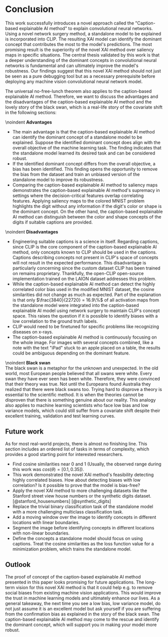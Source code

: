 # Conclusion
<!-- 
- not merely a summary of the main topics covered or a re-statement of your research problem, but a synthesis of key points
- Recap what you did. In about one paragraph recap what your research question was and how you tackled it. Highlight the big accomplishments. Spend another paragraph explaining the highlights of your results. These are the main results you want the reader to remember after they put down the paper, so ignore any small details.
- Finally, finish off with a sentence or two that wraps up your paper. I find this can often be the hardest part to write. You want the paper to feel finished after they read these. One way to do this, is to try and tie your research to the “real world.” 
-->
This work successfully introduces a novel approach called the "Caption-based explainable AI method" to explain convolutional neural networks. Using a novel network surgery method, a standalone model to be explained is incorporated into CLIP. The resulting XAI model can identify the dominant concept that contributes the most to the model's predictions. The most promising result is the superiority of the novel XAI method over saliency maps in specific situations. The central thesis validated by this work is that a deeper understanding of the dominant concepts in convolutional neural networks is fundamental and can ultimately improve the model's robustness. Our findings suggest that this novel XAI method should not just be seen as a pure debugging tool but as a necessary prerequisite before deploying any machine vision convolutional neural network model.

The universal no-free-lunch theorem also applies to the caption-based explainable AI method. Therefore, we want to discuss the advantages and the disadvantages of the caption-based explainable AI method and the lovely story of the black swan, which is a real-life story of the covariate shift in the following sections:

\noindent
**Advantages**
	
- The main advantage is that the caption-based explainable AI method can identify the dominant concept of a standalone model to be explained. Suppose the identified dominant concept does align with the overall objective of the machine learning task. The finding indicates that the standalone model learned its desired task and can be considered robust.
- If the identified dominant concept differs from the overall objective, a bias has been identified. This finding opens the opportunity to remove the bias from the dataset and train an unbiased version of the standalone model to improve its robustness.
- Comparing the caption-based explainable AI method to saliency maps demonstrates the caption-based explainable AI method's supremacy in settings where the decision-critical features overlap correlating features. Applying saliency maps to the colored MNIST problem highlights the digit without any information if the digit's color or shape is the dominant concept. On the other hand, the caption-based explainable AI method can distinguish between the color and shape concepts of the digits if suitable captions are provided.

\noindent
**Disadvantages**

- Engineering suitable captions is a science in itself. Regarding captions, since CLIP is the core component of the caption-based explainable AI method, only concepts known to CLIP should be used in the captions. Captions describing concepts not present in CLIP's space of concepts will not result in the expected performance. This disadvantage is particularly concerning since the custom dataset CLIP has been trained on remains proprietary. Thankfully, the open-CLIP open-source implementation trained on the LAION dataset addresses this problem.
- While the caption-based explainable AI method can detect the highly correlated color bias used in the modified MNIST dataset, the cosine similarities did not change as much as expected. Part of the explanation is that only $\frac{3840}{22720} = 16.9\%$ of all activation maps from the standalone model were integrated into the caption-based explainable AI model using network surgery to maintain CLIP's concept space. This raises the question if it is possible to identify biases with a low correlation to the ground truth labels.
- CLIP would need to be finetuned for specific problems like recognizing diseases on x-rays.
- The caption-based explainable AI method is continuously focusing on the whole image. For images with several concepts combined, like a note with the text "iPad" stuck to an apple placed on a table, the results could be ambiguous depending on the dominant feature.

\noindent
**Black swan**  
The black swan is a metaphor for the unknown and unexpected. In the old world, most European people believed that all swans were white. Every swan they have ever seen has been white. Therefore, they were convinced that their theory was true. Not until the Europeans found Australia they realized that there were black swans too. Trying hard to disprove a theory is essential to the scientific method. It is when the theories cannot be disproven that there is something genuine about our reality. This analogy also applies to machine learning scientists who face low bias and low variance models, which could still suffer from a covariate shift despite their excellent training, validation and test learning curves.

## Future work
As for most real-world projects, there is almost no finishing line. This section includes an ordered list of tasks in terms of complexity, which provides a good starting point for interested researchers.

- Find cosine similarities near 0 and 1 (Usually, the observed range during this work was $cos(\theta) = [0.1, 0.35]$).
- This work demonstrated the novel XAI method's feasibility detecting highly correlated biases. How about detecting biases with low correlation? Is it possible to prove that the model is bias-free?
- Apply the novel XAI method to more challenging datasets like the Stanford street view house numbers or the synthetic digits dataset. [@stanford_housenumbers] [@synthetic_digits]
- Replace the trivial binary classification task of the standalone model with a more challenging multiclass classification task.
- Add a moving window over the image to identify concepts in different locations with linear boundaries.
- Segment the image before identifying concepts in different locations with non-linear boundaries.
- Define the concepts a standalone model should focus on using captions. Treat the cosine similarities as the loss function value for a minimization problem, which trains the standalone model.

## Outlook
<!-- The greatest deception men suffer is from their own opinions. Leonardo da Vinci -->
<!-- Make the last 1/2 sentences memorable. -->
The proof of concept of the caption-based explainable AI method presented in this paper looks promising for future applications. The long-term vision for this novel XAI method is that it could help e.g. to remove social biases from existing machine vision applications. This would improve the trust in machine learning models and ultimately enhance our lives. As a general takeaway, the next time you see a low bias, low variance model, do not just assume it is an excellent model but ask yourself if you are suffering from the confirmation bias as explained in the story of the black swan. The caption-based explainable AI method may come to the rescue and identify the dominant concept, which will support you in making your model more robust.
